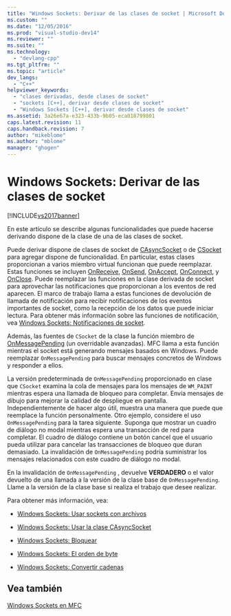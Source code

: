 ```yaml
---
title: "Windows Sockets: Derivar de las clases de socket | Microsoft Docs"
ms.custom: ""
ms.date: "12/05/2016"
ms.prod: "visual-studio-dev14"
ms.reviewer: ""
ms.suite: ""
ms.technology: 
  - "devlang-cpp"
ms.tgt_pltfrm: ""
ms.topic: "article"
dev_langs: 
  - "C++"
helpviewer_keywords: 
  - "clases derivadas, desde clases de socket"
  - "sockets [C++], derivar desde clases de socket"
  - "Windows Sockets [C++], derivar desde clases de socket"
ms.assetid: 3a26e67a-e323-433b-9b05-eca018799801
caps.latest.revision: 11
caps.handback.revision: 7
author: "mikeblome"
ms.author: "mblome"
manager: "ghogen"
---
```

# Windows Sockets: Derivar de las clases de socket
[!INCLUDE[vs2017banner](../assembler/inline/includes/vs2017banner.md)]

En este artículo se describe algunas funcionalidades que puede hacerse derivando dispone de la clase de una de las clases de socket.  
  
 Puede derivar dispone de clases de socket de [CAsyncSocket](../mfc/reference/casyncsocket-class.md) o de [CSocket](../mfc/reference/csocket-class.md) para agregar dispone de funcionalidad.  En particular, estas clases proporcionan a varios miembro virtual funcionan que puede reemplazar.  Estas funciones se incluyen [OnReceive](../Topic/CAsyncSocket::OnReceive.md), [OnSend](../Topic/CAsyncSocket::OnSend.md), [OnAccept](../Topic/CAsyncSocket::OnAccept.md), [OnConnect](../Topic/CAsyncSocket::OnConnect.md), y [OnClose](../Topic/CAsyncSocket::OnClose.md).  Puede reemplazar las funciones en la clase derivada de socket para aprovechar las notificaciones que proporcionan a los eventos de red aparecen.  El marco de trabajo llama a estas funciones de devolución de llamada de notificación para recibir notificaciones de los eventos importantes de socket, como la recepción de los datos que puede iniciar lectura.  Para obtener más información sobre las funciones de notificación, vea [Windows Sockets: Notificaciones de socket](../mfc/windows-sockets-socket-notifications.md).  
  
 Además, las fuentes de `CSocket` de la clase la función miembro de [OnMessagePending](../Topic/CSocket::OnMessagePending.md) \(un overridable avanzadas\).  MFC llama a esta función mientras el socket está generando mensajes basados en Windows.  Puede reemplazar `OnMessagePending` para buscar mensajes concretos de Windows y responder a ellos.  
  
 La versión predeterminada de `OnMessagePending` proporcionado en clase que `CSocket` examina la cola de mensajes para los mensajes de `WM_PAINT` mientras espera una llamada de bloqueo para completar.  Envía mensajes de dibujo para mejorar la calidad de despliegue en pantalla.  Independientemente de hacer algo útil, muestra una manera que puede que reemplace la función personalmente.  Otro ejemplo, considere el uso `OnMessagePending` para la tarea siguiente.  Suponga que mostrar un cuadro de diálogo no modal mientras espera una transacción de red para completar.  El cuadro de diálogo contiene un botón cancel que el usuario pueda utilizar para cancelar las transacciones de bloqueo que duran demasiado.  La invalidación de `OnMessagePending` podría suministrar los mensajes relacionados con este cuadro de diálogo no modal.  
  
 En la invalidación de `OnMessagePending` , devuelve **VERDADERO** o el valor devuelto de una llamada a la versión de la clase base de `OnMessagePending`.  Llame a la versión de la clase base si realiza el trabajo que desee realizar.  
  
 Para obtener más información, vea:  
  
-   [Windows Sockets: Usar sockets con archivos](../mfc/windows-sockets-using-sockets-with-archives.md)  
  
-   [Windows Sockets: Usar la clase CAsyncSocket](../mfc/windows-sockets-using-class-casyncsocket.md)  
  
-   [Windows Sockets: Bloquear](../mfc/windows-sockets-blocking.md)  
  
-   [Windows Sockets: El orden de byte](../mfc/windows-sockets-byte-ordering.md)  
  
-   [Windows Sockets: Convertir cadenas](../mfc/windows-sockets-converting-strings.md)  
  
## Vea también  
 [Windows Sockets en MFC](../mfc/windows-sockets-in-mfc.md)